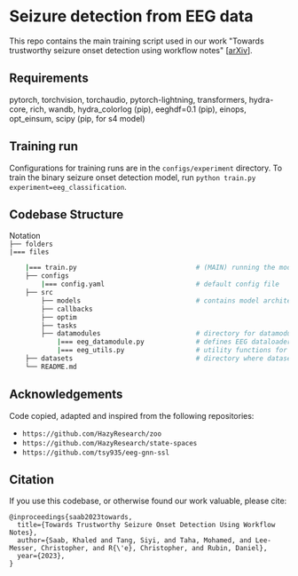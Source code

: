 # Seizure detection from EEG data
This repo contains the main training script used in our work "Towards trustworthy seizure onset detection using workflow notes" [[arXiv](https://github.com/khaledsaab/eeg_robustness)].


## Requirements

pytorch, torchvision, torchaudio, pytorch-lightning, transformers, hydra-core, rich, wandb, hydra_colorlog (pip), eeghdf=0.1 (pip), einops, opt_einsum, scipy (pip, for s4 model)

## Training run

Configurations for training runs are in the `configs/experiment` directory. To train the binary seizure onset detection model, run `python train.py experiment=eeg_classification`.

## Codebase Structure

Notation <br>
`├── folders` <br>
`|=== files`<br>

```bash
    |=== train.py                              # (MAIN) running the model
    ├── configs                    
        |=== config.yaml                       # default config file 
    ├── src
        ├── models                             # contains model architectures
        ├── callbacks                          
        ├── optim                           
        ├── tasks                           
        ├── datamodules                        # directory for datamodules                 
            |=== eeg_datamodule.py             # defines EEG dataloaders
            |=== eeg_utils.py                  # utility functions for EEG data
    ├── datasets                               # directory where datasets live
    └── README.md
```



## Acknowledgements

Code copied, adapted and inspired from the following repositories:
- `https://github.com/HazyResearch/zoo`
- `https://github.com/HazyResearch/state-spaces`
- `https://github.com/tsy935/eeg-gnn-ssl`


## Citation

If you use this codebase, or otherwise found our work valuable, please cite:

```
@inproceedings{saab2023towards,
  title={Towards Trustworthy Seizure Onset Detection Using Workflow Notes},
  author={Saab, Khaled and Tang, Siyi, and Taha, Mohamed, and Lee-Messer, Christopher, and R{\'e}, Christopher, and Rubin, Daniel},
  year={2023},
}
```